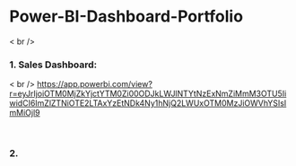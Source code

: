 # Power-BI-Dashboard-Portfolio

< br />

### 1. Sales Dashboard:
< br />
https://app.powerbi.com/view?r=eyJrIjoiOTM0MjZkYjctYTM0Zi00ODJkLWJlNTYtNzExNmZiMmM3OTU5IiwidCI6ImZlZTNiOTE2LTAxYzEtNDk4Ny1hNjQ2LWUxOTM0MzJiOWVhYSIsImMiOjl9

<br />

### 2. 
